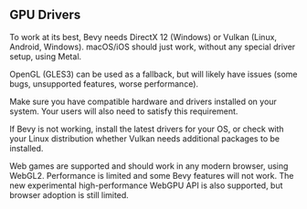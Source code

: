 ## GPU Drivers

To work at its best, Bevy needs DirectX 12 (Windows) or Vulkan (Linux, Android,
Windows). macOS/iOS should just work, without any special driver setup, using
Metal.

OpenGL (GLES3) can be used as a fallback, but will likely have issues (some
bugs, unsupported features, worse performance).

Make sure you have compatible hardware and drivers installed on your system.
Your users will also need to satisfy this requirement.

If Bevy is not working, install the latest drivers for your OS, or check with
your Linux distribution whether Vulkan needs additional packages to be
installed.

Web games are supported and should work in any modern browser, using WebGL2.
Performance is limited and some Bevy features will not work. The new
experimental high-performance WebGPU API is also supported, but browser adoption
is still limited.
